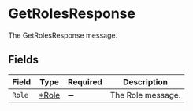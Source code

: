 # GetRolesResponse

The GetRolesResponse message.


## Fields

| Field                                | Type                                 | Required                             | Description                          |
| ------------------------------------ | ------------------------------------ | ------------------------------------ | ------------------------------------ |
| `Role`                               | [*Role](../../models/shared/role.md) | :heavy_minus_sign:                   | The Role message.                    |